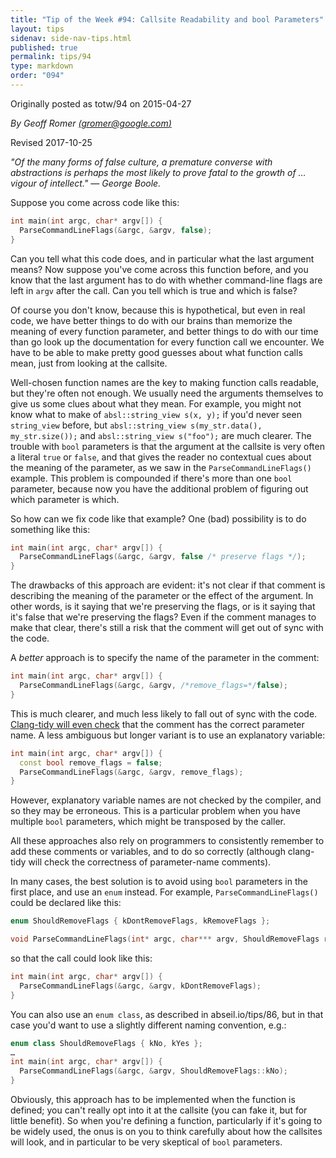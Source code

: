 ```yaml
---
title: "Tip of the Week #94: Callsite Readability and bool Parameters"
layout: tips
sidenav: side-nav-tips.html
published: true
permalink: tips/94
type: markdown
order: "094"
---
```


Originally posted as totw/94 on 2015-04-27

*By Geoff Romer [(gromer@google.com)](mailto:gromer@google.com)*

Revised 2017-10-25

*"Of the many forms of false culture, a premature converse with abstractions is
perhaps the most likely to prove fatal to the growth of &hellip; vigour of
intellect." &mdash; George Boole.*

Suppose you come across code like this:

```c++
int main(int argc, char* argv[]) {
  ParseCommandLineFlags(&argc, &argv, false);
}
```

Can you tell what this code does, and in particular what the last argument
means? Now suppose you've come across this function before, and you know that
the last argument has to do with whether command-line flags are left in `argv`
after the call. Can you tell which is true and which is false?

Of course you don't know, because this is hypothetical, but even in real code,
we have better things to do with our brains than memorize the meaning of every
function parameter, and better things to do with our time than go look up the
documentation for every function call we encounter. We have to be able to make
pretty good guesses about what function calls mean, just from looking at the
callsite.

Well-chosen function names are the key to making function calls readable, but
they're often not enough. We usually need the arguments themselves to give us
some clues about what they mean. For example, you might not know what to make of
`absl::string_view s(x, y);` if you'd never seen `string_view` before, but
`absl::string_view s(my_str.data(), my_str.size());` and `absl::string_view
s("foo");` are much clearer. The trouble with `bool` parameters is that the
argument at the callsite is very often a literal `true` or `false`, and that
gives the reader no contextual cues about the meaning of the parameter, as we
saw in the `ParseCommandLineFlags()` example. This problem is compounded if
there's more than one `bool` parameter, because now you have the additional
problem of figuring out which parameter is which.

So how can we fix code like that example? One (bad) possibility is to do
something like this:

```c++ 
int main(int argc, char* argv[]) {
  ParseCommandLineFlags(&argc, &argv, false /* preserve flags */);
}
```

The drawbacks of this approach are evident: it's not clear if that comment is
describing the meaning of the parameter or the effect of the argument. In other
words, is it saying that we're preserving the flags, or is it saying that it's
false that we're preserving the flags? Even if the comment manages to make that
clear, there's still a risk that the comment will get out of sync with the code.

A *better* approach is to specify the name of the parameter in the comment:

```c++
int main(int argc, char* argv[]) {
  ParseCommandLineFlags(&argc, &argv, /*remove_flags=*/false);
}
```

This is much clearer, and much less likely to fall out of sync with the code.
[Clang-tidy will even
check](https://clang.llvm.org/extra/clang-tidy/checks/misc-argument-comment.html)
that the comment has the correct parameter name. A less ambiguous but longer
variant is to use an explanatory variable:

```c++
int main(int argc, char* argv[]) {
  const bool remove_flags = false;
  ParseCommandLineFlags(&argc, &argv, remove_flags);
}
```

However, explanatory variable names are not checked by the compiler, and so they
may be erroneous. This is a particular problem when you have multiple `bool`
parameters, which might be transposed by the caller.

All these approaches also rely on programmers to consistently remember to add
these comments or variables, and to do so correctly (although clang-tidy will
check the correctness of parameter-name comments).

In many cases, the best solution is to avoid using `bool` parameters in the
first place, and use an `enum` instead. For example, `ParseCommandLineFlags()`
could be declared like this:

```c++
enum ShouldRemoveFlags { kDontRemoveFlags, kRemoveFlags };

void ParseCommandLineFlags(int* argc, char*** argv, ShouldRemoveFlags remove_flags);
```

so that the call could look like this:

```c++
int main(int argc, char* argv[]) {
  ParseCommandLineFlags(&argc, &argv, kDontRemoveFlags);
}
```

You can also use an `enum class`, as described in abseil.io/tips/86, but
in that case you'd want to use a slightly different naming convention, e.g.:

```c++
enum class ShouldRemoveFlags { kNo, kYes };
…
int main(int argc, char* argv[]) {
  ParseCommandLineFlags(&argc, &argv, ShouldRemoveFlags::kNo);
}
```

Obviously, this approach has to be implemented when the function is defined; you
can't really opt into it at the callsite (you can fake it, but for little
benefit). So when you're defining a function, particularly if it's going to be
widely used, the onus is on you to think carefully about how the callsites will
look, and in particular to be very skeptical of `bool` parameters.

